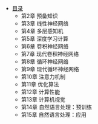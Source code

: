 * [目录](README.md)
    * 第2章 预备知识
    * 第3章 线性神经网络
    * 第4章 多层感知机
    * 第5章 深度学习计算
    * 第6章 卷积神经网络
    * 第7章 现代卷积神经网络
    * 第8章 循环神经网络
    * 第9章 现代循环神经网络
    * 第10章 注意力机制
    * 第11章 优化算法
    * 第12章 计算性能
    * 第13章 计算机视觉
    * 第14章 自然语言处理：预训练
    * 第15章 自然语言处理：应用